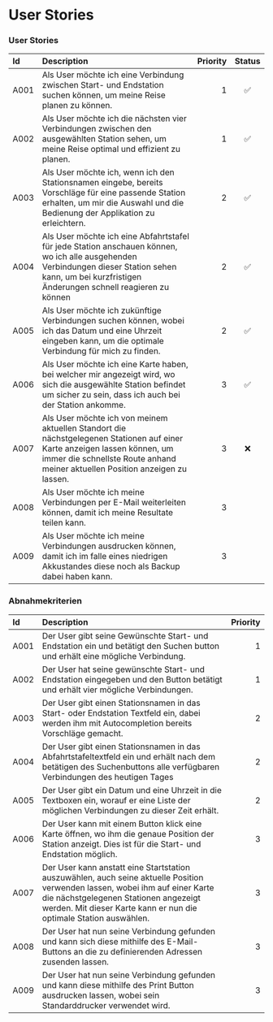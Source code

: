 # User Stories

### User Stories

| Id | Description | Priority | Status |
| :--- | :--- | ---: | :---: |
| A001 | Als User möchte ich eine Verbindung zwischen Start- und Endstation suchen können, um meine Reise planen zu können. | 1 | ✅ |
| A002 | Als User möchte ich die nächsten vier Verbindungen zwischen den ausgewählten Station sehen, um meine Reise optimal und effizient zu planen. | 1 | ✅ |
| A003 | Als User möchte ich, wenn ich den Stationsnamen eingebe, bereits Vorschläge für eine passende Station erhalten, um mir die Auswahl und die Bedienung der Applikation zu erleichtern. | 2 | ✅ |
| A004 | Als User möchte ich eine Abfahrtstafel für jede Station anschauen können, wo ich alle ausgehenden Verbindungen dieser Station sehen kann, um bei kurzfristigen Änderungen schnell reagieren zu können | 2 | ✅ |
| A005 | Als User möchte ich zukünftige Verbindungen suchen können, wobei ich das Datum und eine Uhrzeit eingeben kann, um die optimale Verbindung für mich zu finden. | 2 | ✅ |
| A006 | Als User möchte ich eine Karte haben, bei welcher mir angezeigt wird, wo sich die ausgewählte Station befindet um sicher zu sein, dass ich auch bei der Station ankomme. | 3 | ✅ |
| A007 | Als User möchte ich von meinem aktuellen Standort die nächstgelegenen Stationen auf einer Karte anzeigen lassen können, um immer die schnellste Route anhand meiner aktuellen Position anzeigen zu lassen. | 3 | ❌ |
| A008 | Als User möchte ich meine Verbindungen per E-Mail weiterleiten können, damit ich meine Resultate teilen kann. | 3 |  |
| A009 | Als User möchte ich meine Verbindungen ausdrucken können, damit ich im falle eines niedrigen Akkustandes diese noch als Backup dabei haben kann. | 3 |  |

### Abnahmekriterien

| Id | Description | Priority |
| :--- | :--- | ---: |
| A001 | Der User gibt seine Gewünschte Start- und Endstation ein und betätigt den Suchen button und erhält eine mögliche Verbindung. | 1 |
| A002 | Der User hat seine gewünschte Start- und Endstation eingegeben und den Button betätigt und erhält vier mögliche Verbindungen. | 1 |
| A003 | Der User gibt einen Stationsnamen in das Start- oder Endstation Textfeld ein, dabei werden ihm mit Autocompletion bereits Vorschläge gemacht. | 2 |
| A004 | Der User gibt einen Stationsnamen in das Abfahrtstafeltextfeld ein und erhält nach dem betätigen des Suchenbuttons alle verfügbaren Verbindungen des heutigen Tages | 2 |
| A005 | Der User gibt ein Datum und eine Uhrzeit in die Textboxen ein, worauf er eine Liste der möglichen Verbindungen zu dieser Zeit erhält. | 2 |
| A006 | Der User kann mit einem Button klick eine Karte öffnen, wo ihm die genaue Position der Station anzeigt. Dies ist für die Start- und Endstation möglich. | 3 |
| A007 | Der User kann anstatt eine Startstation auszuwählen, auch seine aktuelle Position verwenden lassen, wobei ihm auf einer Karte die nächstgelegenen Stationen angezeigt werden. Mit dieser Karte kann er nun die optimale Station auswählen. | 3 |
| A008 | Der User hat nun seine Verbindung gefunden und kann sich diese mithilfe des E-Mail-Buttons an die zu definierenden Adressen zusenden lassen. | 3 |
| A009 | Der User hat nun seine Verbindung gefunden und kann diese mithilfe des Print Button ausdrucken lassen, wobei sein Standarddrucker verwendet wird. | 3 |

